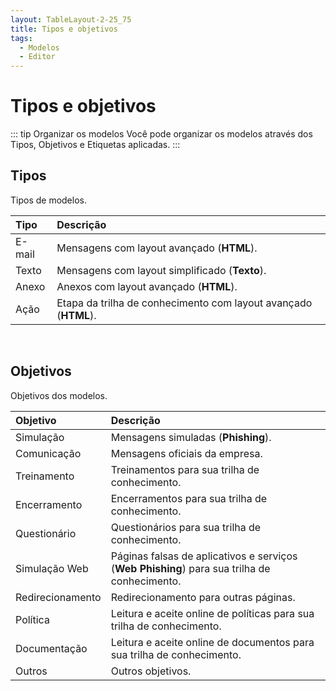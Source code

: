 ```yaml
---
layout: TableLayout-2-25_75
title: Tipos e objetivos
tags:
  - Modelos
  - Editor
---
```


# Tipos e objetivos

::: tip Organizar os modelos
Você pode organizar os modelos através dos Tipos, Objetivos e Etiquetas aplicadas.
:::

## Tipos

Tipos de modelos.

| Tipo   | Descrição                                                       |
| :----- | :-------------------------------------------------------------- |
| E-mail | Mensagens com layout avançado (**HTML**).                       |
| Texto  | Mensagens com layout simplificado (**Texto**).                  |
| Anexo  | Anexos com layout avançado (**HTML**).                          |
| Ação   | Etapa da trilha de conhecimento com layout avançado (**HTML**). |

<br>

## Objetivos

Objetivos dos modelos.

| Objetivo         | Descrição                                                                                    |
| :--------------- | :------------------------------------------------------------------------------------------- |
| Simulação        | Mensagens simuladas (**Phishing**).                                                          |
| Comunicação      | Mensagens oficiais da empresa.                                                               |
| Treinamento      | Treinamentos para sua trilha de conhecimento.                                                |
| Encerramento     | Encerramentos para sua trilha de conhecimento.                                               |
| Questionário     | Questionários para sua trilha de conhecimento.                                               |
| Simulação Web    | Páginas falsas de aplicativos e serviços (**Web Phishing**) para sua trilha de conhecimento. |
| Redirecionamento | Redirecionamento para outras páginas.                                                        |
| Política         | Leitura e aceite online de políticas para sua trilha de conhecimento.                        |
| Documentação     | Leitura e aceite online de documentos para sua trilha de conhecimento.                       |
| Outros           | Outros objetivos.                                                                            |

<br>
